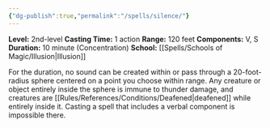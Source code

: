 ```yaml
---
{"dg-publish":true,"permalink":"/spells/silence/"}
---
```


**Level:** 2nd-level
**Casting Time:** 1 action
**Range:** 120 feet
**Components:** V, S
**Duration:** 10 minute (Concentration)
**School:** [[Spells/Schools of Magic/Illusion\|Illusion]]

For the duration, no sound can be created within or pass through a 20-foot-radius sphere centered on a point you choose within range. Any creature or object entirely inside the sphere is immune to thunder damage, and creatures are [[Rules/References/Conditions/Deafened\|deafened]] while entirely inside it. Casting a spell that includes a verbal component is impossible there.